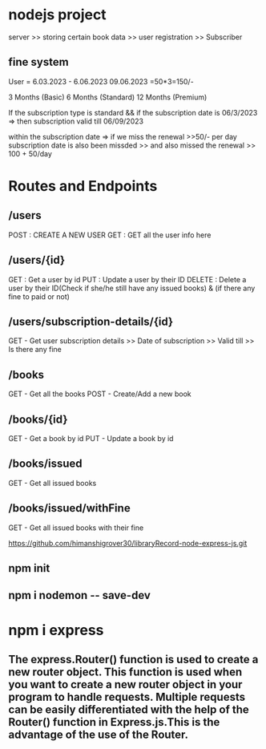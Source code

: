 # nodejs project

server  >> storing certain book data
        >> user registration 
        >> Subscriber

## fine system
User = 6.03.2023 - 6.06.2023
09.06.2023 =50*3=150/-

3 Months (Basic)
6 Months (Standard)
12 Months (Premium)

If the subscription type is standard  && if the subscription date is 06/3/2023
=> then subscription valid till 06/09/2023

within the subscription date => if we miss the renewal >>50/- per day
subscription date is also been missded  >> and also missed the renewal >> 100 + 50/day

# Routes and Endpoints

## /users
POST : CREATE A NEW USER
GET  : GET all the user info here

## /users/{id}
GET : Get a user by id
PUT : Update a user by their ID
DELETE : Delete a user by their ID(Check if she/he still have any issued books) & (if there any fine to paid or not)

## /users/subscription-details/{id}
GET - Get user subscription details
        >> Date of subscription
        >> Valid till
        >> Is there any fine

## /books
GET - Get all the books
POST - Create/Add a new book

## /books/{id}
GET - Get a book by id
PUT - Update a book by id

## /books/issued
GET - Get all issued books

## /books/issued/withFine
GET - Get all issued books with their fine

https://github.com/himanshigrover30/libraryRecord-node-express-js.git

## npm init
## npm i nodemon -- save-dev

# npm i express

## The express.Router() function is used to create a new router object. This function is used when you want to create a new router object in your program to handle requests. Multiple requests can be easily differentiated with the help of the Router() function in Express.js.This is the advantage of the use of the Router.